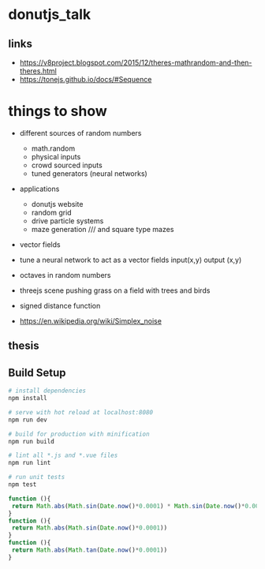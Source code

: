 # donutjs_talk

## links
* https://v8project.blogspot.com/2015/12/theres-mathrandom-and-then-theres.html
* https://tonejs.github.io/docs/#Sequence

# things to show
* different sources of random numbers
  * math.random
  * physical inputs
  * crowd sourced inputs
  * tuned generators (neural networks)
* applications
  * donutjs website
  * random grid
  * drive particle systems
  * maze generation /\/\/ and square type mazes

* vector fields
* tune a neural network to act as a vector fields input(x,y) output (x,y)

* octaves in random numbers
* threejs scene pushing grass on a field with trees and birds
* signed distance function
* https://en.wikipedia.org/wiki/Simplex_noise

## thesis




## Build Setup

``` bash
# install dependencies
npm install

# serve with hot reload at localhost:8080
npm run dev

# build for production with minification
npm run build

# lint all *.js and *.vue files
npm run lint

# run unit tests
npm test
```

```javascript
function (){
 return Math.abs(Math.sin(Date.now()*0.0001) * Math.sin(Date.now()*0.001))
}
function (){
 return Math.abs(Math.sin(Date.now()*0.0001))
}
function (){
 return Math.abs(Math.tan(Date.now()*0.0001))
}

```
